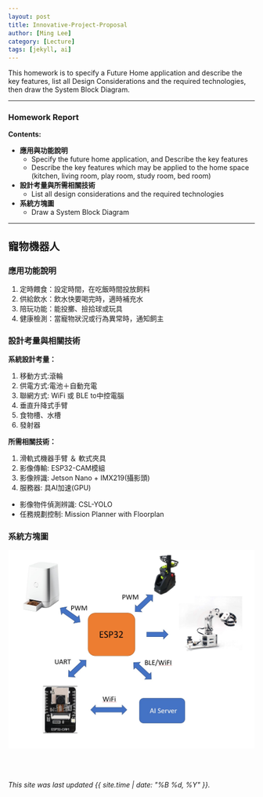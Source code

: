 ```yaml
---
layout: post
title: Innovative-Project-Proposal
author: [Ming Lee]
category: [Lecture]
tags: [jekyll, ai]
---
```


This homework is to specify a Future Home application and describe the key features, list all Design Considerations and the required technologies, then draw the System Block Diagram.

---


### Homework Report
**Contents:**<br>
* **應用與功能說明**
  - Specify the future home application, and Describe the key features
  - Describe the key features which may be applied to the home space (kitchen, living room, play room, study room, bed room)
* **設計考量與所需相關技術**
  - List all design considerations and the required technologies
* **系統方塊圖**
  - Draw a System Block Diagram

---
## 寵物機器人
### 應用功能說明
1. 定時餵食：設定時間，在吃飯時間投放飼料
2. 供給飲水：飲水快要喝完時，適時補充水
3. 陪玩功能：能投擲、撿拾球或玩具
4. 健康檢測：當寵物狀況或行為異常時，通知飼主

### 設計考量與相關技術
**系統設計考量：**<br>
1. 移動方式:滾輪
2. 供電方式:電池＋自動充電
3. 聯網方式: WiFi 或 BLE to中控電腦
4. 垂直升降式手臂
5. 食物槽、水槽
6. 發射器

**所需相關技術：**
1. 滑軌式機器手臂 ＆ 軟式夾具
2. 影像傳輸: ESP32-CAM模組
3. 影像辨識: Jetson Nano + IMX219(攝影頭)
4. 服務器: 具AI加速(GPU)
  - 影像物件偵測辨識: CSL-YOLO
  - 任務規劃控制: Mission Planner with Floorplan

### 系統方塊圖
![](https://github.com/Ming5980/MCU-porject/blob/main/images/Innovative-proposal_block_diagram.jpg)


<br>
<br>

*This site was last updated {{ site.time | date: "%B %d, %Y" }}.*



